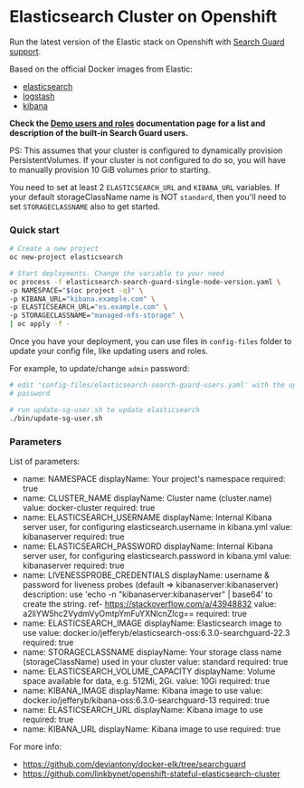 
# Elasticsearch Cluster on Openshift

Run the latest version of the Elastic stack on Openshift with [Search Guard support](https://github.com/floragunncom/search-guard).

Based on the official Docker images from Elastic:

* [elasticsearch](https://github.com/elastic/elasticsearch-docker)
* [logstash](https://github.com/elastic/logstash-docker)
* [kibana](https://github.com/elastic/kibana-docker)

**Check the [Demo users and roles](http://docs.search-guard.com/latest/demo-users-roles) documentation page for a list
and description of the built-in Search Guard users.**

PS: This assumes that your cluster is configured to dynamically provision PersistentVolumes.
If your cluster is not configured to do so, you will have to manually provision
10 GiB volumes prior to starting.

You need to set at least 2 `ELASTICSEARCH_URL` and `KIBANA_URL` variables.
If your default storageClassName name is NOT `standard`, then you'll need to set
`STORAGECLASSNAME` also to get started.

### Quick start

```bash
# Create a new project
oc new-project elasticsearch

# Start deployments. Change the variable to your need
oc process -f elasticsearch-search-guard-single-node-version.yaml \
-p NAMESPACE="$(oc project -q)" \
-p KIBANA_URL="kibana.example.com" \
-p ELASTICSEARCH_URL="es.example.com" \
-p STORAGECLASSNAME="managed-nfs-storage" \
| oc apply -f -

```

Once you have your deployment, you can use files in `config-files` folder to
update your config file, like updating users and roles.

For example, to update/change `admin` password:

```bash
# edit 'config-files/elasticsearch-search-guard-users.yaml' with the updated
# password

# run update-sg-user.sh to update elasticsearch
./bin/update-sg-user.sh

```

### Parameters

List of parameters:
  - name: NAMESPACE
    displayName: Your project's namespace
    required: true 
  - name: CLUSTER_NAME
    displayName: Cluster name (cluster.name)
    value: docker-cluster
    required: true 
  - name: ELASTICSEARCH_USERNAME
    displayName: Internal Kibana server user, for configuring elasticsearch.username in kibana.yml
    value: kibanaserver
    required: true 
  - name: ELASTICSEARCH_PASSWORD
    displayName: Internal Kibana server user, for configuring elasticsearch.password in kibana.yml
    value: kibanaserver
    required: true 
  - name: LIVENESSPROBE_CREDENTIALS
    displayName: username & password for liveness probes (default => kibanaserver:kibanaserver)
    description: use 'echo -n "kibanaserver:kibanaserver" | base64' to create the string. ref- https://stackoverflow.com/a/43948832
    value: a2liYW5hc2VydmVyOmtpYmFuYXNlcnZlcg==
    required: true 
  - name: ELASTICSEARCH_IMAGE
    displayName: Elasticsearch image to use
    value: docker.io/jefferyb/elasticsearch-oss:6.3.0-searchguard-22.3
    required: true 
  - name: STORAGECLASSNAME
    displayName: Your storage class name (storageClassName) used in your cluster
    value: standard
    required: true 
  - name: ELASTICSEARCH_VOLUME_CAPACITY
    displayName: Volume space available for data, e.g. 512Mi, 2Gi.
    value: 10Gi
    required: true 
  - name: KIBANA_IMAGE
    displayName: Kibana image to use
    value: docker.io/jefferyb/kibana-oss:6.3.0-searchguard-13
    required: true 
  - name: ELASTICSEARCH_URL
    displayName: Kibana image to use
    required: true 
  - name: KIBANA_URL
    displayName: Kibana image to use
    required: true 


For more info:

* https://github.com/deviantony/docker-elk/tree/searchguard
* https://github.com/linkbynet/openshift-stateful-elasticsearch-cluster

